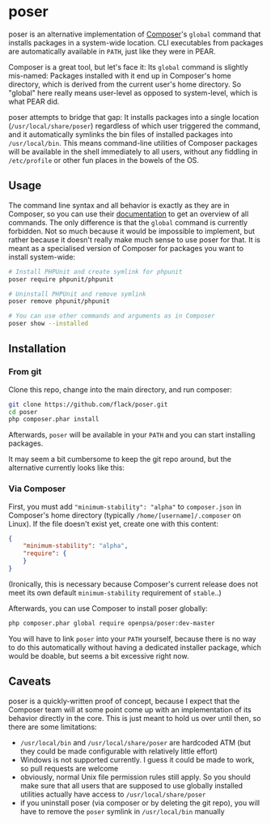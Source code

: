 poser
=========

poser is an alternative implementation of [Composer](https://getcomposer.org/)'s `global` command 
that installs packages in a system-wide location. CLI executables from 
packages are automatically available in `PATH`, just like they were in PEAR.

Composer is a great tool, but let's face it: Its `global` command is
slightly mis-named: Packages installed with it end up in Composer's 
home directory, which is derived from the current user's home directory.
So "global" here really means user-level as opposed to system-level, which
is what PEAR did.

poser attempts to bridge that gap: It installs packages into a single 
location (`/usr/local/share/poser`) regardless of which user triggered the 
command, and it automatically symlinks the bin files
of installed packages into `/usr/local/bin`. This means
command-line utilities of Composer packages will be available
in the shell immediately to all users, without any fiddling in `/etc/profile` 
or other fun places in the bowels of the OS.

Usage
-----

The command line syntax and all behavior is exactly as they are in Composer, so 
you can use their [documentation](https://getcomposer.org/) to get an overview
of all commands. The only difference is that the `global` command is currently 
forbidden. Not so much because it would be impossible to implement, but rather
because it doesn't really make much sense to use poser for that. It is meant 
as a specialised version of Composer for packages you want to install system-wide:

```bash
# Install PHPUnit and create symlink for phpunit
poser require phpunit/phpunit

# Uninstall PHPUnit and remove symlink
poser remove phpunit/phpunit

# You can use other commands and arguments as in Composer
poser show --installed
```

Installation
------------

### From git

Clone this repo, change into the main directory, and run composer:
```bash
git clone https://github.com/flack/poser.git
cd poser
php composer.phar install
```
Afterwards, `poser` will be available in your `PATH` and you can start installing
packages.

It may seem a bit cumbersome to keep the git repo around, but the alternative
currently looks like this:

### Via Composer

First, you must add `"minimum-stability": "alpha"` to `composer.json`
in Composer's home directory (typically `/home/[username]/.composer`
on Linux). If the file doesn't exist yet, create one with this content:

```json
{
    "minimum-stability": "alpha",
    "require": {
    }
}
```

(Ironically, this is necessary because Composer's current release does
not meet its own default `minimum-stability` requirement of `stable`..)

Afterwards, you can use Composer to install poser globally:

```bash
php composer.phar global require openpsa/poser:dev-master
```

You will have to link `poser` into your `PATH` yourself, because
there is no way to do this automatically without having a dedicated
installer package, which would be doable, but seems a bit excessive right now.

Caveats
-------
poser is a quickly-written proof of concept, because I expect that the Composer 
team will at some point come up with an implementation of its behavior directly 
in the core. This is just meant to hold us over until then, so there are 
some limitations:

 - `/usr/local/bin` and `/usr/local/share/poser` are hardcoded ATM (but they could be
   made configurable with relatively little effort)
 - Windows is not supported currently. I guess it could be made to work, so pull 
   requests are welcome
 - obviously, normal Unix file permission rules still apply. So you should make 
   sure that all users that are supposed to use globally installed utilities actually
   have access to `/usr/local/share/poser`
 - if you uninstall poser (via composer or by deleting the git repo), you will have to 
   remove the `poser` symlink in `/usr/local/bin` manually
